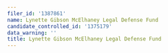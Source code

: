 ```yaml
---
filer_id: '1387861'
name: Lynette Gibson McElhaney Legal Defense Fund
candidate_controlled_id: '1375179'
data_warning: ''
title: Lynette Gibson McElhaney Legal Defense Fund
---
```

